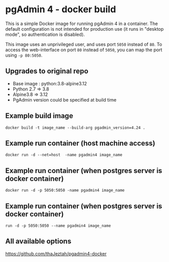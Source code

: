 # pgAdmin 4 - docker build

This is a simple Docker image for running pgAdmin 4 in a container. The default
configuration is not intended for production use (it runs in "desktop mode",
so authentication is disabled).

This image uses an unprivileged user, and uses port `5050` instead of `80`.
To access the web-interface on port `80` instead of `5050`, you can map the
port using `-p 80:5050`.

## Upgrades to original repo

- Base image : python:3.8-alpine3.12
- Python 2.7 => 3.8
- Alpine3.8 => 3.12
- PgAdmin version could be specified at build time

## Example build image
```docker build -t image_name --build-arg pgadmin_version=4.24 .```

## Example run container (host machine access)
```docker run -d --net=host  -name pgadmin4 image_name```

## Example run container (when postgres server is docker container)
```docker run -d -p 5050:5050 -name pgadmin4 image_name```


## Example run container (when postgres server is docker container)
```run -d -p 5050:5050 --name pgadmin4 image_name```

## All available options
https://github.com/thaJeztah/pgadmin4-docker
